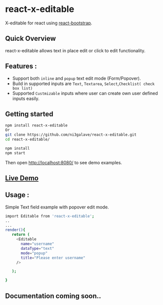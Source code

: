 # react-x-editable
 X-editable for react using [react-bootstrap](https://react-bootstrap.github.io/).		
 
## Quick Overview
react-x-editable allows text in place edit or click to edit functionality.

## Features :
 

* Support both `inline` and `popup` text edit mode (Form/Popover).
* Build in supported inputs are `Text`, `Textarea`, `Select`,`Checklist( check box list)`
* Supported `Custmizable` inputs where user can create own user defined inputs easily.

 ## Getting started	

 ```sh		
 npm install react-x-editable
 Or
 git clone https://github.com/ni3galave/react-x-editable.git		
 cd react-x-editable/		

 npm install		
 npm start		
 ```	

 Then open [http://localhost:8080/](http://localhost:8080/) to see demo examples.
 

## [Live Demo](https://jpr7xpv8yw.codesandbox.io/)


## Usage : 
Simple Text field example with popover edit mode.
 ```sh		
import Editable from 'react-x-editable';
..
...
render(){
    return (
      <Editable
        name="username"
        dataType="text"
        mode="popup"
        title="Please enter username"
      />

    );

}
```

## Documentation coming soon..	

